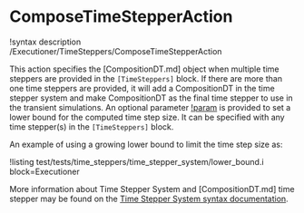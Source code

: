 # ComposeTimeStepperAction

!syntax description /Executioner/TimeSteppers/ComposeTimeStepperAction

This action specifies the [CompositionDT.md] object when multiple time steppers are provided in the `[TimeSteppers]` block. If there are more than one time steppers are provided, it will add a CompositionDT in the time stepper system and make CompositionDT as the final time stepper to use in the transient simulations. An optional parameter [!param](/Executioner/TimeSteppers/ComposeTimeStepperAction/lower_bound) is provided to set a lower bound for the computed time step size. It can be specified with any time stepper(s) in the `[TimeSteppers]` block.

An example of using a growing lower bound to limit the time step size as:

!listing test/tests/time_steppers/time_stepper_system/lower_bound.i block=Executioner

More information about Time Stepper System and [CompositionDT.md] time stepper may be found on the [Time Stepper System syntax documentation](syntax/Executioner/TimeSteppers/index.md).


